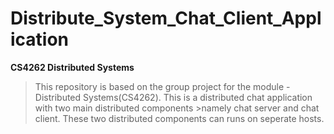 # Distribute_System_Chat_Client_Application
**CS4262 Distributed Systems**
>This repository is based on the group project for the module - Distributed Systems(CS4262). This is a distributed chat application with two main distributed components >namely chat server and chat client. These two distributed components can runs on seperate hosts. 
